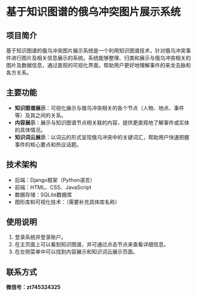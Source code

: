 # 基于知识图谱的俄乌冲突图片展示系统

## 项目简介

基于知识图谱的俄乌冲突图片展示系统是一个利用知识图谱技术，针对俄乌冲突事件进行图片及相关信息展示的系统。系统能够整理、归类和展示与俄乌冲突相关的图片及数据信息，通过直观的可视化界面，帮助用户更好地理解事件的来龙去脉和各方关系。

## 主要功能

- **知识图谱展示**：可视化展示与俄乌冲突相关的各个节点（人物、地点、事件等）及其之间的关系。
- **内容展示**：展示与知识图谱节点相关联的内容，提供更直观地了解事件或实体的具体情况。
- **知识词云展示**：以词云的形式呈现俄乌冲突中的关键词汇，帮助用户快速把握事件的核心要点和热议话题。


## 技术架构

- 后端：Django框架（Python语言）
- 前端：HTML、CSS、JavaScript
- 数据存储：SQLite数据库
- 图形库和可视化技术：（需要补充具体库名称）


## 使用说明

1. 登录系统并登录账户。
2. 在主页面上可以看到知识图谱，并可通过点击节点来查看详细信息。
3. 在左侧菜单中可以找到内容展示和知识词云展示页面。


## 联系方式

**微信号：zt745324325**
